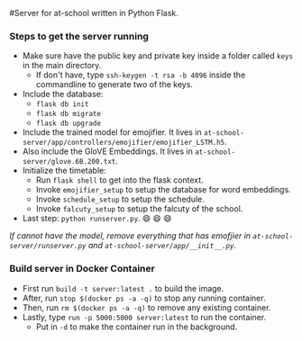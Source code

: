 #Server for at-school written in Python Flask.

### Steps to get the server running
*   Make sure have the public key and private key inside a folder called `keys` in the main directory.
    *   If don't have, type `ssh-keygen -t rsa -b 4096` inside the commandline to generate two of the keys.
*   Include the database:
    *   `flask db init`
    *   `flask db migrate`
    *   `flask db upgrade`
* Include the trained model for emojifier. It lives in `at-school-server/app/controllers/emojifier/emojifier_LSTM.h5`.
* Also include the GloVE Embeddings. It lives in `at-school-server/glove.6B.200.txt`.
*   Initialize the timetable:
    *   Run `flask shell` to get into the flask context.
    *   Invoke `emojifier_setup` to setup the database for word embeddings.
    *   Invoke `schedule_setup` to setup the schedule.
    *   Invoke `falcuty_setup` to setup the falcuty of the school.
* Last step: `python runserver.py`. :smile: :smile: :smile:

*If cannot have the model, remove everything that has emofjier in `at-school-server/runserver.py` and `at-school-server/app/__init__.py`.*

### Build server in Docker Container
*   First run `build -t server:latest .` to build the image.
*   After, run `stop $(docker ps -a -q)` to stop any running container.
*   Then, run `rm $(docker ps -a -q)` to remove any existing container.
*   Lastly, type `run -p 5000:5000 server:latest` to run the container. 
    *   Put in `-d` to make the container run in the background.
